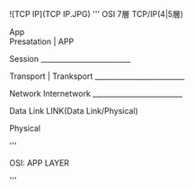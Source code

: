 ![TCP IP](TCP IP.JPG)
'''
OSI   7層              TCP/IP(4|5層)

 App    
 Presatation     |         APP

Session            _________________________

Transport  |           Tranksport
                   _________________________

Network               Internetwork
                   _________________________

Data Link            LINK(Data Link/Physical)

Physical


'''

OSI:
APP LAYER
 

'''
